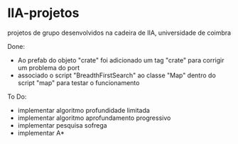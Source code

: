 # IIA-projetos
projetos de grupo desenvolvidos na cadeira de IIA, universidade de coimbra


Done:

- Ao prefab do objeto "crate" foi adicionado um tag "crate" para corrigir um problema do port 
- associado o script "BreadthFirstSearch" ao classe "Map" dentro do script "map" para testar o funcionamento


To Do:

- implementar algoritmo profundidade limitada
- implementar algoritmo aprofundamento progressivo
- implementar pesquisa sofrega
- implementar A*
